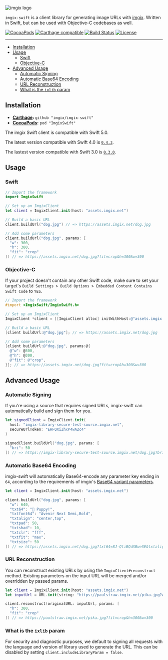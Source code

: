 <!-- ix-docs-ignore -->
![imgix logo](https://assets.imgix.net/sdk-imgix-logo.svg)

`imgix-swift` is a client library for generating image URLs with [imgix](https://www.imgix.com/). Written in Swift, but can be used with Objective-C codebases as well.

[![CocoaPods](https://img.shields.io/cocoapods/v/ImgixSwift.svg)](https://cocoapods.org/pods/ImgixSwift)
[![Carthage compatible](https://img.shields.io/badge/Carthage-compatible-4BC51D.svg?style=flat)](https://github.com/Carthage/Carthage)
[![Build Status](https://travis-ci.org/imgix/imgix-swift.svg?branch=master)](https://travis-ci.org/imgix/imgix-swift)
[![License](https://img.shields.io/github/license/imgix/imgix-swift)](https://github.com/imgix/imgix-swift/blob/master/LICENSE.md)

---
<!-- /ix-docs-ignore -->

- [Installation](#installation)
- [Usage](#usage)
  - [Swift](#swift)
  - [Objective-C](#objective-c)
- [Advanced Usage](#advanced-usage)
  - [Automatic Signing](#automatic-signing)
  - [Automatic Base64 Encoding](#automatic-base64-encoding)
  - [URL Reconstruction](#url-reconstruction)
  - [What is the `ixlib` param](#what-is-the-ixlib-param)

## Installation

- **[Carthage](https://github.com/carthage/carthage):** `github "imgix/imgix-swift"`
- **[CocoaPods](https://github.com/cocoapods/cocoapods):** `pod "ImgixSwift"`

The imgix Swift client is compatible with Swift 5.0.

The latest version compatible with Swift 4.0 is [`0.4.3`](https://github.com/imgix/imgix-swift/releases/tag/0.4.3).

The lastest version compatible with Swift 3.0 is [`0.3.0`](https://github.com/imgix/imgix-swift/releases/tag/0.3.0).

## Usage

### Swift

``` swift
// Import the framework
import ImgixSwift

// Set up an ImgixClient
let client = ImgixClient.init(host: "assets.imgix.net")

// Build a basic URL
client.buildUrl("dog.jpg") // => https://assets.imgix.net/dog.jpg

// Add some parameters
client.buildUrl("dog.jpg", params: [
  "w": 300,
  "h": 300,
  "fit": "crop"
]) // => https://assets.imgix.net/dog.jpg?fit=crop&h=300&w=300
```

### Objective-C

If your project doesn't contain any other Swift code, make sure to set your target's `Build Settings > Build Options > Embedded Content Contains Swift Code` to `YES`.

``` objective-c
// Import the framework
#import <ImgixSwift/ImgixSwift.h>

// Set up an ImgixClient
ImgixClient *client = [[ImgixClient alloc] initWithHost:@"assets.imgix.net"];

// Build a basic URL
[client buildUrl:@"dog.jpg"]; // => https://assets.imgix.net/dog.jpg

// Add some parameters
[client buildUrl:@"dog.jpg", params:@{
  @"w": @300,
  @"h": @300,
  @"fit": @"crop",
}]; // => https://assets.imgix.net/dog.jpg?fit=crop&h=300&w=300
```

## Advanced Usage

### Automatic Signing

If you're using a source that requires signed URLs, imgix-swift can automatically build and sign them for you.

``` swift
let signedClient = ImgixClient.init(
  host: "imgix-library-secure-test-source.imgix.net",
  secureUrlToken: "EHFQXiZhxP4wA2c4"
)

signedClient.buildUrl("dog.jpg", params: [
  "bri": 50
]) // => https://imgix-library-secure-test-source.imgix.net/dog.jpg?bri=50&s=3b293930d9c288fb788657fd9ed8164f
```

### Automatic Base64 Encoding

imgix-swift will automatically Base64-encode any parameter key ending in `64`, according to the requirements of imgix's [Base64 variant parameters](https://docs.imgix.com/apis/url#base64-variants).

``` swift
let client = ImgixClient.init(host: "assets.imgix.net")

client.buildUrl("dog.jpg", params: [
  "w": 640,
  "txt64": "🐶 Puppy!",
  "txtfont64": "Avenir Next Demi,Bold",
  "txtalign": "center,top",
  "txtpad": 50,
  "txtshad": 10,
  "txtclr": "fff",
  "txtfit": "max",
  "txtsize": 50
]) // => https://assets.imgix.net/dog.jpg?txt64=8J-QtiBQdXBweSE&txtalign=center%2Ctop&txtclr=fff&txtfit=max&txtfont64=QXZlbmlyIE5leHQgRGVtaSxCb2xk&txtpad=50&txtshad=10&txtsize=50&w=640
```

### URL Reconstruction

You can reconstruct existing URLs by using the `ImgixClient#reconstruct` method. Existing parameters on the input URL will be merged and/or overridden by passed params.

``` swift
let client = ImgixClient.init(host: "assets.imgix.net")
let inputUrl = URL.init(string: "https://paulstraw.imgix.net/pika.jpg?w=300")!

client.reconstruct(originalURL: inputUrl, params: [
  "h": 300,
  "fit": "crop"
]) // => https://paulstraw.imgix.net/pika.jpg?fit=crop&h=300&w=300
```

### What is the `ixlib` param

For security and diagnostic purposes, we default to signing all requests with the language and version of library used to generate the URL. This can be disabled by setting `client.includeLibraryParam = false`.
